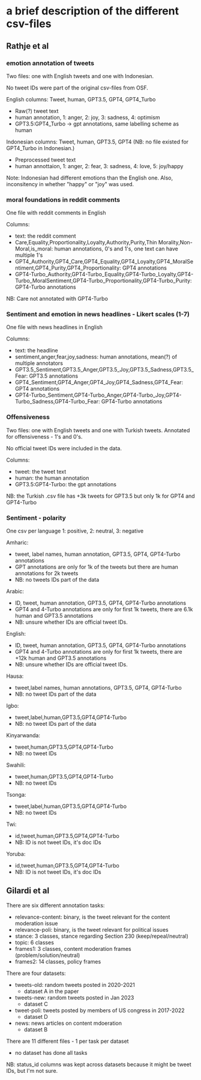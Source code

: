 # a brief description of the different csv-files


## Rathje et al
### emotion annotation of tweets
Two files: one with English tweets and one with Indonesian. 

No tweet IDs were part of the original csv-files from OSF. 

English columns: Tweet, human, GPT3.5, GPT4, GPT4_Turbo
- Raw(?) tweet text
- human annotation, 1: anger, 2: joy, 3: sadness, 4: optimism
- GPT3.5:GPT4_Turbo -> gpt annotations, same labelling scheme as human

Indonesian columns: Tweet, human, GPT3.5, GPT4 (NB: no file existed for GPT4_Turbo in Indonesian.)
- Preprocessed tweet text 
- human annottaion, 1: anger, 2: fear, 3: sadness, 4: love, 5: joy/happy

Note: Indonesian had different emotions than the English one. Also, inconsitency in whether "happy" or "joy" was used. 


### moral foundations in reddit comments
One file with reddit comments in English

Columns: 
- text: the reddit comment
- Care,Equality,Proportionality,Loyalty,Authority,Purity,Thin Morality,Non-Moral,is_moral: human annotations, 0's and 1's, one text can have multiple 1's 
- GPT4_Authority,GPT4_Care,GPT4_Equality,GPT4_Loyalty,GPT4_MoralSentiment,GPT4_Purity,GPT4_Proportionality: GPT4 annotations 
- GPT4-Turbo_Authority,GPT4-Turbo_Equality,GPT4-Turbo_Loyalty,GPT4-Turbo_MoralSentiment,GPT4-Turbo_Proportionality,GPT4-Turbo_Purity: GPT4-Turbo annotations

NB: Care not annotated with GPT4-Turbo

### Sentiment and emotion in news headlines - Likert scales (1-7)
One file with news headlines in English

Columns: 
- text: the headline 
- sentiment,anger,fear,joy,sadness: human annotations, mean(?) of multiple annotators
- GPT3.5_Sentiment,GPT3.5_Anger,GPT3.5_Joy,GPT3.5_Sadness,GPT3.5_Fear: GPT3.5 annotations
- GPT4_Sentiment,GPT4_Anger,GPT4_Joy,GPT4_Sadness,GPT4_Fear: GPT4 annotations
- GPT4-Turbo_Sentiment,GPT4-Turbo_Anger,GPT4-Turbo_Joy,GPT4-Turbo_Sadness,GPT4-Turbo_Fear: GPT4-Turbo annotations

### Offensiveness 
Two files: one with English tweets and one with Turkish tweets.
Annotated for offensiveness - 1's and 0's. 

No official tweet IDs were included in the data. 

Columns: 
- tweet: the tweet text
- human: the human annotation
- GPT3.5:GPT4-Turbo: the gpt annotations

NB: the Turkish .csv file has +3k tweets for GPT3.5 but only 1k for GPT4 and GPT4-Turbo 

### Sentiment - polarity
 One csv per language 
 1: positive, 2: neutral, 3: negative

 Amharic:
 - tweet, label names, human annotation, GPT3.5, GPT4, GPT4-Turbo annotations
 - GPT annotations are only for 1k of the tweets but there are human annotations for 2k tweets
 - NB: no tweets IDs part of the data

Arabic:
- ID, tweet, human annotation, GPT3.5, GPT4, GPT4-Turbo annotations
- GPT4 and 4-Turbo annotations are only for first 1k tweets, there are 6.1k human and GPT3.5 annotations
- NB: unsure whether IDs are official tweet IDs. 

English:
- ID, tweet, human annotation, GPT3.5, GPT4, GPT4-Turbo annotations
- GPT4 and 4-Turbo annotations are only for first 1k tweets, there are +12k human and GPT3.5 annotations
- NB: unsure whether IDs are official tweet IDs. 

Hausa:
- tweet,label names, human annotations, GPT3.5, GPT4, GPT4-Turbo
- NB: no tweet IDs part of the data 

Igbo:
- tweet,label,human,GPT3.5,GPT4,GPT4-Turbo
- NB: no tweet IDs part of the data 

 Kinyarwanda:
- tweet,human,GPT3.5,GPT4,GPT4-Turbo
- NB: no tweet IDs 

Swahili:
- tweet,human,GPT3.5,GPT4,GPT4-Turbo
- NB: no tweet IDs 

Tsonga:
- tweet,label,human,GPT3.5,GPT4,GPT4-Turbo
- NB: no tweet IDs

Twi:
- id,tweet,human,GPT3.5,GPT4,GPT4-Turbo
- NB: ID is not tweet IDs, it's doc IDs 


Yoruba:
- id,tweet,human,GPT3.5,GPT4,GPT4-Turbo
- NB: ID is not tweet IDs, it's doc IDs 




## Gilardi et al

There are six different annotation tasks: 
- relevance-content: binary, is the tweet relevant for the content moderation issue
- relevance-poli: binary, is the tweet relevant for political issues 
- stance: 3 classes, stance regarding Section 230 (keep/repeal/neutral)
- topic: 6 classes 
- frames1: 3 classes, content moderation frames (problem/solution/neutral)
- frames2: 14 classes, policy frames 

There are four datasets:
- tweets-old: random tweets posted in 2020-2021
    - dataset A in the paper
- tweets-new: random tweets posted in Jan 2023
    - dataset C 
- tweet-poli: tweets posted by members of US congress in 2017-2022
    - dataset D 
- news: news articles on content mdoeration 
    - dataset B

There are 11 different files - 1 per task per dataset
- no dataset has done all tasks 


NB: status_id columns was kept across datasets because it might be tweet IDs, but I'm not sure. 

